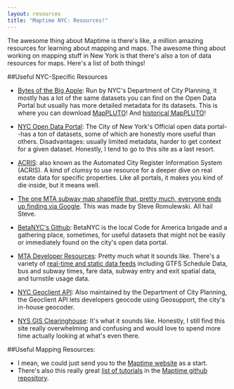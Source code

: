 ```yaml
---
layout: resources
title: "Maptime NYC: Resources!"
---
```


The awesome thing about Maptime is there's like, a million amazing resources for learning about mapping and maps. The awesome thing about working on mapping stuff in New York is that there's also a ton of data resources for maps. Here's a list of both things!

##Useful NYC-Specific Resources
 
- [Bytes of the Big Apple](http://www.nyc.gov/html/dcp/html/bytes/applbyte.shtml): Run by NYC's Department of City Planning, it mostly has a lot of the same datasets you can find on the Open Data Portal but usually has more detailed metadata for its datasets. This is where you can download [MapPLUTO](http://www.nyc.gov/html/dcp/html/bytes/dwn_pluto_mappluto.shtml#mappluto)! And [historical MapPLUTO](http://www.nyc.gov/html/dcp/html/bytes/archive_pluto_mappluto.shtml)!

- [NYC Open Data Portal](https://nycopendata.socrata.com/): The City of New York's Official open data portal--has a ton of datasets, some of which are honestly more useful than others. Disadvantages: usually limited metadata, harder to get context for a given dataset. Honestly, I tend to go to this site as a last resort. 

- [ACRIS](http://a836-acris.nyc.gov/CP/): also known as the Automated City Register Information System (ACRIS). A kind of clumsy to use resource for a deeper dive on real estate data for specific properties. Like all portals, it makes you kind of die inside, but it means well. 

- [The one MTA subway map shapefile that, pretty much, everyone ends up finding via Google](http://spatialityblog.com/2010/07/08/mta-gis-data-update/). This was made by Steve Romulewski. All hail Steve. 

- [BetaNYC's Github](https://github.com/betanyc): BetaNYC is the local Code for America brigade and a gathering place, sometimes, for useful datasets that might not be easily or immediately found on the city's open data portal. 

- [MTA Developer Resources](http://web.mta.info/developers/): Pretty much what it sounds like. There's a variety of [real-time and static data feeds](http://web.mta.info/developers/developer-data-terms.html#data) including GTFS Schedule Data, bus and subway times, fare data, subway entry and exit spatial data, and turnstile usage data. 

- [NYC Geoclient API](https://developer.cityofnewyork.us/api/geoclient-api): Also maintained by the Department of City Planning, the Geoclient API lets developers geocode using Geosupport, the city's in-house geocoder. 

- [NYS GIS Clearinghouse](https://gis.ny.gov/): It's what it sounds like. Honestly, I still find this site really overwhelming and confusing and would love to spend more time actually looking at what's even there. 

##Useful Mapping Resources: 

- I mean, we could just send you to the [Maptime website](http://www.maptime.io/lessons-resources/) as a start. 
- There's also this really great [list of tutorials](https://github.com/maptime/maptime/blob/master/tutorials.md) in the [Maptime github repository](https://github.com/maptime). 
